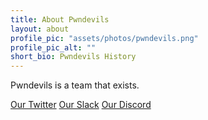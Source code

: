 ```yaml
---
title: About Pwndevils
layout: about
profile_pic: "assets/photos/pwndevils.png"
profile_pic_alt: ""
short_bio: Pwndevils History
---
```

 Pwndevils is a team that exists.

[Our Twitter](https://www.google.com) 
[Our Slack](https://www.google.com)
[Our Discord](https://www.google.com)
